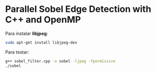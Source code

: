 # Parallel Sobel Edge Detection with C++ and OpenMP



Para instalar **libjpeg**:

```bash
sudo apt-get install libjpeg-dev
```


Para testar:

```bash
g++ sobel_filter.cpp -o sobel -ljpeg -fpermissive
./sobel
```
